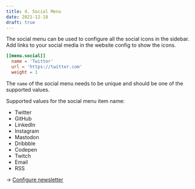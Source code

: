 ```yaml
---
title: 4. Social Menu
date: 2021-12-18
draft: true
---
```


The social menu can be used to configure all the social icons in the sidebar. Add links to your social media in the website config to show the icons.

```toml
[[menu.social]]
  name = 'Twitter'
  url = 'https://twitter.com'
  weight = 1
```

The `name` of the social menu needs to be unique and should be one of the supported values.

Supported values for the social menu item name:

- Twitter
- GitHub
- LinkedIn
- Instagram
- Mastodon
- Dribbble
- Codepen
- Twitch
- Email
- RSS

→ [Configure newsletter](/articles/newsletter)
